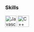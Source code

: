 ### Skills
<p>
<img src="https://raw.githubusercontent.com/danielcranney/readme-generator/main/public/icons/skills/javascript-colored.svg" width="36" height="36" alt="Javascript">
<img src="https://upload.wikimedia.org/wikipedia/commons/1/18/ISO_C%2B%2B_Logo.svg" width="36" height="36" alt="C++">
</p>
<!---
Jalal-Zein/Jalal-Zein is a ✨ special ✨ repository because its `README.md` (this file) appears on your GitHub profile.
You can click the Preview link to take a look at your changes.
--->

